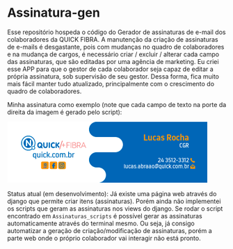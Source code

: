 # Assinatura-gen
Esse repositório hospeda o código do Gerador de assinaturas de e-mail dos colaboradores da QUICK FIBRA. A manutenção da criação de assinaturas de e-mails é desgastante, pois com mudanças no quadro de colaboradores e na mudança de cargos, é necessário criar / excluir / alterar cada campo das assinaturas, que são editadas por uma agência de marketing. Eu criei esse APP para que o gestor de cada colaborador seja capaz de editar a própria assinatura, sob supervisão de seu gestor. Dessa forma, fica muito mais fácil manter tudo atualizado, principalmente com o crescimento do quadro de colaboradores.

Minha assinatura como exemplo (note que cada campo de texto na porte da direita da imagem é gerado pelo script):

![Minha assinatura como exemplo](assinaturas_ex/lucasrochaabraao.png)

Status atual (em desenvolvimento):
Já existe uma página web através do django que permite criar itens (assinaturas). Porém ainda não implementei os scripts que geram as assinaturas nos views do django. Se rodar o script encontrado em `Assinaturas_scripts` é possível gerar as assinaturas automaticamente através do terminal mesmo. Ou seja, já consigo automatizar a geração de criação/modificação de assinaturas, porém a parte web onde o próprio colaborador vai interagir não está pronto.
